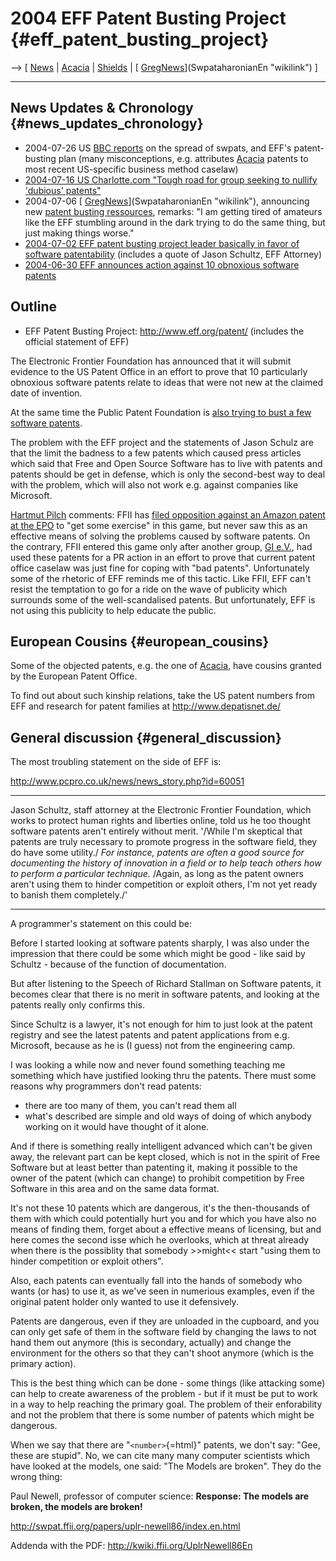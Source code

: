 # 2004 EFF Patent Busting Project {#eff_patent_busting_project}

\--\> \[ [ News](SwpatcninoEn "wikilink") \| [
Acacia](SwxaiAcaciaEn "wikilink") \| [ Shields](SwpatgacriEn "wikilink")
\| [ [GregNews](GregNews "wikilink")](SwpataharonianEn "wikilink") \]

------------------------------------------------------------------------

## News Updates & Chronology {#news_updates_chronology}

-   2004-07-26 US [BBC
    reports](http://news.bbc.co.uk/1/hi/technology/3920793.stm "wikilink")
    on the spread of swpats, and EFF\'s patent-busting plan (many
    misconceptions, e.g. attributes [ Acacia](SwxaiAcaciaEn "wikilink")
    patents to most recent US-specific business method caselaw)
-   [2004-07-16 US Charlotte.com \"Tough road for group seeking to
    nullify \'dubious\'
    patents\"](http://www.charlotte.com/mld/charlotte/business/9163249.htm "wikilink")
-   2004-07-06 [
    [GregNews](GregNews "wikilink")](SwpataharonianEn "wikilink"),
    announcing new [patent busting
    ressources](http://www.bustpatents.com/sorecode.htm "wikilink"),
    remarks: \"I am getting tired of amateurs like the EFF stumbling
    around in the dark trying to do the same thing, but just making
    things worse.\"
-   [ 2004-07-02 EFF patent busting project leader basically in favor of
    software patentability](Pcpro040702En "wikilink") (includes a quote
    of Jason Schultz, EFF Attorney)
-   [ 2004-06-30 EFF announces action against 10 obnoxious software
    patents](Eff040630En "wikilink")

## Outline

-   EFF Patent Busting Project: <http://www.eff.org/patent/> (includes
    the official statement of EFF)

The Electronic Frontier Foundation has announced that it will submit
evidence to the US Patent Office in an effort to prove that 10
particularly obnoxious software patents relate to ideas that were not
new at the claimed date of invention.

At the same time the Public Patent Foundation is [ also trying to bust a
few software patents](PubpatSwpat04En "wikilink").

The problem with the EFF project and the statements of Jason Schulz are
that the limit the badness to a few patents which caused press articles
which said that Free and Open Source Software has to live with patents
and patents should be get in defense, which is only the second-best way
to deal with the problem, which will also not work e.g. against
companies like Microsoft.

[ Hartmut Pilch](HartmutPilchEn "wikilink") comments: FFII has [ filed
opposition against an Amazon patent at the EPO](Amaz040125En "wikilink")
to \"get some exercise\" in this game, but never saw this as an
effective means of solving the problems caused by software patents. On
the contrary, FFII entered this game only after another group, [ GI
e.V.](SwpatgievDe "wikilink"), had used these patents for a PR action in
an effort to prove that current patent office caselaw was just fine for
coping with \"bad patents\". Unfortunately some of the rhetoric of EFF
reminds me of this tactic. Like FFII, EFF can\'t resist the temptation
to go for a ride on the wave of publicity which surrounds some of the
well-scandalised patents. But unfortunately, EFF is not using this
publicity to help educate the public.

## European Cousins {#european_cousins}

Some of the objected patents, e.g. the one of [
Acacia](SwxaiAcaciaEn "wikilink"), have cousins granted by the European
Patent Office.

To find out about such kinship relations, take the US patent numbers
from EFF and research for patent families at <http://www.depatisnet.de/>

## General discussion {#general_discussion}

The most troubling statement on the side of EFF is:

<http://www.pcpro.co.uk/news/news_story.php?id=60051>

------------------------------------------------------------------------

Jason Schultz, staff attorney at the Electronic Frontier Foundation,
which works to protect human rights and liberties online, told us he too
thought software patents aren\'t entirely without merit. \'/While I\'m
skeptical that patents are truly necessary to promote progress in the
software field, they do have some utility./ *For instance, patents are
often a good source for documenting the history of innovation in a field
or to help teach others how to perform a particular technique.* /Again,
as long as the patent owners aren\'t using them to hinder competition or
exploit others, I\'m not yet ready to banish them completely./\'

------------------------------------------------------------------------

A programmer\'s statement on this could be:

Before I started looking at software patents sharply, I was also under
the impression that there could be some which might be good - like said
by Schultz - because of the function of documentation.

But after listening to the Speech of Richard Stallman on Software
patents, it becomes clear that there is no merit in software patents,
and looking at the patents really only confirms this.

Since Schultz is a lawyer, it\'s not enough for him to just look at the
patent registry and see the latest patents and patent applications from
e.g. Microsoft, because as he is (I guess) not from the engineering
camp.

I was looking a while now and never found something teaching me
something which have justified looking thru the patents. There must some
reasons why programmers don\'t read patents:

-   there are too many of them, you can\'t read them all
-   what\'s described are simple and old ways of doing of which anybody
    working on it would have thought of it alone.

And if there is something really intelligent advanced which can\'t be
given away, the relevant part can be kept closed, which is not in the
spirit of Free Software but at least better than patenting it, making it
possible to the owner of the patent (which can change) to prohibit
competition by Free Software in this area and on the same data format.

It\'s not these 10 patents which are dangerous, it\'s the then-thousands
of them with which could potentially hurt you and for which you have
also no means of finding them, forget about a effective means of
licensing, but and here comes the second isse which he overlooks, which
at threat already when there is the possiblity that somebody
\>\>might\<\< start \"using them to hinder competition or exploit
others\".

Also, each patents can eventually fall into the hands of somebody who
wants (or has) to use it, as we\'ve seen in numerious examples, even if
the original patent holder only wanted to use it defensively.

Patents are dangerous, even if they are unloaded in the cupboard, and
you can only get safe of them in the software field by changing the laws
to not hand them out anymore (this is secondary, actually) and change
the environment for the others so that they can\'t shoot anymore (which
is the primary action).

This is the best thing which can be done - some things (like attacking
some) can help to create awareness of the problem - but if it must be
put to work in a way to help reaching the primary goal. The problem of
their enforability and not the problem that there is some number of
patents which might be dangerous.

When we say that there are \"`<number>`{=html}\" patents, we don\'t say:
\"Gee, these are stupid\". No, we can cite many many computer scientists
which have looked at the models, one said: \"The Models are broken\".
They do the wrong thing:

Paul Newell, professor of computer science: **Response: The models are
broken, the models are broken!**

<http://swpat.ffii.org/papers/uplr-newell86/index.en.html>

Addenda with the PDF: <http://kwiki.ffii.org/UplrNewell86En>
